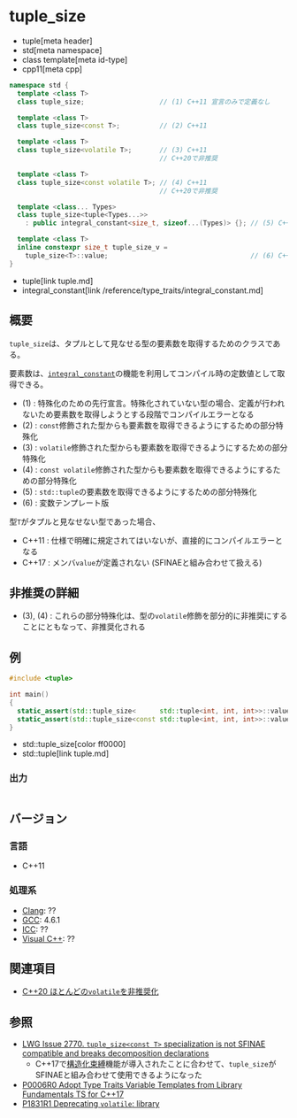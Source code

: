 # tuple_size
* tuple[meta header]
* std[meta namespace]
* class template[meta id-type]
* cpp11[meta cpp]

```cpp
namespace std {
  template <class T>
  class tuple_size;                   // (1) C++11 宣言のみで定義なし

  template <class T>
  class tuple_size<const T>;          // (2) C++11

  template <class T>
  class tuple_size<volatile T>;       // (3) C++11
                                      // C++20で非推奨

  template <class T>
  class tuple_size<const volatile T>; // (4) C++11
                                      // C++20で非推奨

  template <class... Types>
  class tuple_size<tuple<Types...>>
    : public integral_constant<size_t, sizeof...(Types)> {}; // (5) C++11

  template <class T>
  inline constexpr size_t tuple_size_v =
    tuple_size<T>::value;                                    // (6) C++17
}
```
* tuple[link tuple.md]
* integral_constant[link /reference/type_traits/integral_constant.md]

## 概要
`tuple_size`は、タプルとして見なせる型の要素数を取得するためのクラスである。

要素数は、[`integral_constant`](/reference/type_traits/integral_constant.md)の機能を利用してコンパイル時の定数値として取得できる。

- (1) : 特殊化のための先行宣言。特殊化されていない型の場合、定義が行われないため要素数を取得しようとする段階でコンパイルエラーとなる
- (2) : `const`修飾された型からも要素数を取得できるようにするための部分特殊化
- (3) : `volatile`修飾された型からも要素数を取得できるようにするための部分特殊化
- (4) : `const volatile`修飾された型からも要素数を取得できるようにするための部分特殊化
- (5) : `std::tuple`の要素数を取得できるようにするための部分特殊化
- (6) : 変数テンプレート版


型`T`がタプルと見なせない型であった場合、

- C++11 : 仕様で明確に規定されてはいないが、直接的にコンパイルエラーとなる
- C++17 : メンバ`value`が定義されない (SFINAEと組み合わせて扱える)


## 非推奨の詳細
- (3), (4) : これらの部分特殊化は、型の`volatile`修飾を部分的に非推奨にすることにともなって、非推奨化される


## 例

```cpp example
#include <tuple>

int main()
{
  static_assert(std::tuple_size<      std::tuple<int, int, int>>::value == 3, "");
  static_assert(std::tuple_size<const std::tuple<int, int, int>>::value == 3, "");
}
```
* std::tuple_size[color ff0000]
* std::tuple[link tuple.md]

### 出力
```
```

## バージョン
### 言語
- C++11

### 処理系
- [Clang](/implementation.md#clang): ??
- [GCC](/implementation.md#gcc): 4.6.1
- [ICC](/implementation.md#icc): ??
- [Visual C++](/implementation.md#visual_cpp): ??


## 関連項目
- [C++20 ほとんどの`volatile`を非推奨化](/lang/cpp20/deprecating_volatile.md)


## 参照
- [LWG Issue 2770. `tuple_size<const T>` specialization is not SFINAE compatible and breaks decomposition declarations](https://wg21.cmeerw.net/lwg/issue2770)
    - C++17で[構造化束縛](/lang/cpp17/structured_bindings.md)機能が導入されたことに合わせて、`tuple_size`がSFINAEと組み合わせて使用できるようになった
- [P0006R0 Adopt Type Traits Variable Templates from Library Fundamentals TS for C++17](http://www.open-std.org/jtc1/sc22/wg21/docs/papers/2015/p0006r0.html)
- [P1831R1 Deprecating `volatile`: library](http://www.open-std.org/jtc1/sc22/wg21/docs/papers/2020/p1831r1.html)
